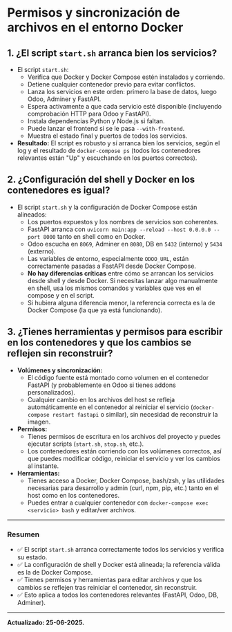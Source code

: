 # Permisos y sincronización de archivos en el entorno Docker

## 1. ¿El script `start.sh` arranca bien los servicios?
- El script `start.sh`:
  - Verifica que Docker y Docker Compose estén instalados y corriendo.
  - Detiene cualquier contenedor previo para evitar conflictos.
  - Lanza los servicios en este orden: primero la base de datos, luego Odoo, Adminer y FastAPI.
  - Espera activamente a que cada servicio esté disponible (incluyendo comprobación HTTP para Odoo y FastAPI).
  - Instala dependencias Python y Node.js si faltan.
  - Puede lanzar el frontend si se le pasa `--with-frontend`.
  - Muestra el estado final y puertos de todos los servicios.
- **Resultado:** El script es robusto y sí arranca bien los servicios, según el log y el resultado de `docker-compose ps` (todos los contenedores relevantes están "Up" y escuchando en los puertos correctos).

## 2. ¿Configuración del shell y Docker en los contenedores es igual?
- El script `start.sh` y la configuración de Docker Compose están alineados:
  - Los puertos expuestos y los nombres de servicios son coherentes.
  - FastAPI arranca con `uvicorn main:app --reload --host 0.0.0.0 --port 8000` tanto en shell como en Docker.
  - Odoo escucha en `8069`, Adminer en `8080`, DB en `5432` (interno) y `5434` (externo).
  - Las variables de entorno, especialmente `ODOO_URL`, están correctamente pasadas a FastAPI desde Docker Compose.
  - **No hay diferencias críticas** entre cómo se arrancan los servicios desde shell y desde Docker. Si necesitas lanzar algo manualmente en shell, usa los mismos comandos y variables que ves en el compose y en el script.
  - Si hubiera alguna diferencia menor, la referencia correcta es la de Docker Compose (la que ya está funcionando).

## 3. ¿Tienes herramientas y permisos para escribir en los contenedores y que los cambios se reflejen sin reconstruir?
- **Volúmenes y sincronización:**
  - El código fuente está montado como volumen en el contenedor FastAPI (y probablemente en Odoo si tienes addons personalizados).
  - Cualquier cambio en los archivos del host se refleja automáticamente en el contenedor al reiniciar el servicio (`docker-compose restart fastapi` o similar), sin necesidad de reconstruir la imagen.
- **Permisos:**
  - Tienes permisos de escritura en los archivos del proyecto y puedes ejecutar scripts (`start.sh`, `stop.sh`, etc.).
  - Los contenedores están corriendo con los volúmenes correctos, así que puedes modificar código, reiniciar el servicio y ver los cambios al instante.
- **Herramientas:**
  - Tienes acceso a Docker, Docker Compose, bash/zsh, y las utilidades necesarias para desarrollo y admin (curl, npm, pip, etc.) tanto en el host como en los contenedores.
  - Puedes entrar a cualquier contenedor con `docker-compose exec <servicio> bash` y editar/ver archivos.

---

### Resumen
- ✅ El script `start.sh` arranca correctamente todos los servicios y verifica su estado.
- ✅ La configuración de shell y Docker está alineada; la referencia válida es la de Docker Compose.
- ✅ Tienes permisos y herramientas para editar archivos y que los cambios se reflejen tras reiniciar el contenedor, sin reconstruir.
- ✅ Esto aplica a todos los contenedores relevantes (FastAPI, Odoo, DB, Adminer).

---

**Actualizado: 25-06-2025.**
